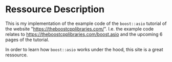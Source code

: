 # Ressource Description
This is my implementation of the example code of the ```boost::asio``` tutorial of the website "https://theboostcpplibraries.com/". I.e. the example code relates to https://theboostcpplibraries.com/boost.asio and the upcoming 6 pages of the tutorial. 

In order to learn how ```boost::asio``` works under the hood, this site is a great ressource. 
